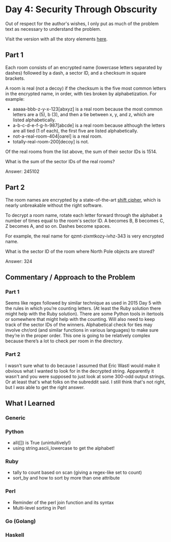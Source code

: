 # Day 4: Security Through Obscurity

Out of respect for the author's wishes, I only put as much of the problem text as necessary to understand the problem.

Visit the version with all the story elements [here](https://adventofcode.com/2016/day/4).

## Part 1
Each room consists of an encrypted name (lowercase letters separated by dashes) followed by a dash, a sector ID, and a checksum in square brackets.

A room is real (not a decoy) if the checksum is the five most common letters in the encrypted name, in order, with ties broken by alphabetization. For example:

- aaaaa-bbb-z-y-x-123[abxyz] is a real room because the most common letters are a (5), b (3), and then a tie between x, y, and z, which are listed alphabetically.
- a-b-c-d-e-f-g-h-987[abcde] is a real room because although the letters are all tied (1 of each), the first five are listed alphabetically.
- not-a-real-room-404[oarel] is a real room.
- totally-real-room-200[decoy] is not.

Of the real rooms from the list above, the sum of their sector IDs is 1514.

What is the sum of the sector IDs of the real rooms?

Answer: 245102
## Part 2
The room names are encrypted by a state-of-the-art [shift cipher](https://en.wikipedia.org/wiki/Caesar_cipher), which is nearly unbreakable without the right software.

To decrypt a room name, rotate each letter forward through the alphabet a number of times equal to the room's sector ID. A becomes B, B becomes C, Z becomes A, and so on. Dashes become spaces.

For example, the real name for qzmt-zixmtkozy-ivhz-343 is very encrypted name.

What is the sector ID of the room where North Pole objects are stored?

Answer: 324
## Commentary / Approach to the Problem
### Part 1
Seems like regex followed by similar technique as used in 2015 Day 5 with the rules in which you’re counting letters. (At least the Ruby solution there might help with the Ruby solution). There are some Python tools in itertools or somewhere that might help with the counting. Will also need to keep track of the sector IDs of the winners. Alphabetical check for ties may involve chr/ord (and similar functions in various languages) to make sure they’re in the proper order. This one is going to be relatively complex because there’s a lot to check per room in the directory.
### Part 2
I wasn't sure what to do because I assumed that Eric Wastl would make it obvious what I wanted to look for in the decrypted string. Apparently it wasn't and you were supposed to just look at some 300-odd output strings. Or at least that's what folks on the subreddit said. I still think that's not right, but I *was* able to get the right answer.
## What I Learned

### Generic

### Python
- all([]) is True (unintuitively!)
- using string.ascii_lowercase to get the alphabet!
### Ruby
- tally to count based on scan (giving a regex-like set to count)
- sort_by and how to sort by more than one attribute
### Perl
- Reminder of the perl join function and its syntax
- Multi-level sorting in Perl

### Go (Golang)

### Haskell
